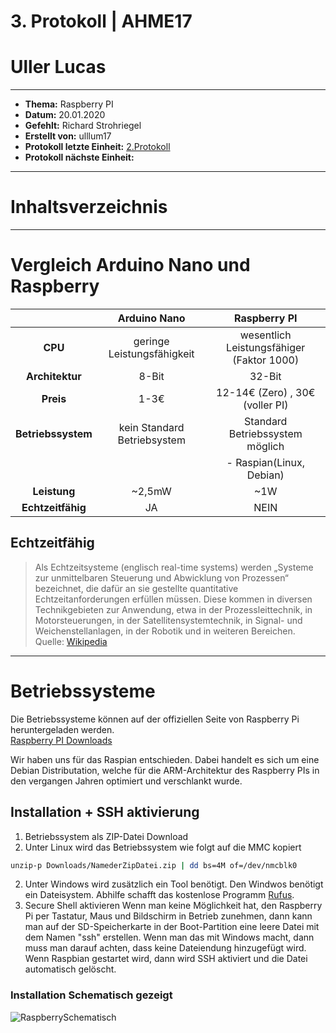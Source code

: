 # 3. Protokoll | AHME17
# Uller Lucas
--------------------------------------------------------------------------
* **Thema:** Raspberry PI
* **Datum:** 20.01.2020
* **Gefehlt:** Richard Strohriegel
* **Erstellt von:** ulllum17
* **Protokoll letzte Einheit:** [2.Protokoll](https://github.com/HTLMechatronics/m17-3ahme-la1-sx/blob/ulllum17/ulllum17/protokolle/protokoll_2019-10-14_ulllum17.md) 
* **Protokoll nächste Einheit:**
--------------------------------------------------------------------------
# Inhaltsverzeichnis

--------------------------------------------------------------------------

# Vergleich Arduino Nano und Raspberry

|     | **Arduino Nano** | **Raspberry PI** | 
|:-----:|:--------------:|:--------------:|
| **CPU** |geringe Leistungsfähigkeit| wesentlich Leistungsfähiger (Faktor 1000)|
|**Architektur**|8-Bit|32-Bit|
|**Preis**| 1-3€                     |  12-14€ (Zero) , 30€ (voller PI)|
|**Betriebssystem**| kein Standard Betriebsystem| Standard Betriebssystem möglich|
| | |- Raspian(Linux, Debian)|
|**Leistung**|~2,5mW|~1W|
|**Echtzeitfähig**|JA|NEIN|

## Echtzeitfähig 
>Als Echtzeitsysteme (englisch real-time systems) werden „Systeme zur unmittelbaren Steuerung und Abwicklung von Prozessen“ bezeichnet, die dafür an sie gestellte quantitative Echtzeitanforderungen erfüllen müssen. Diese kommen in diversen Technikgebieten zur Anwendung, etwa in der Prozessleittechnik, in Motorsteuerungen, in der Satellitensystemtechnik, in Signal- und Weichenstellanlagen, in der Robotik und in weiteren Bereichen.   
Quelle: [Wikipedia](https://de.wikipedia.org/wiki/Echtzeitsystem)

--------------------------------------------------------------------------
# Betriebssysteme

Die Betriebssysteme können auf der offiziellen Seite von Raspberry Pi heruntergeladen werden.   
[Raspberry PI Downloads](https://raspberrypi.org/downloads)

Wir haben uns für das Raspian entschieden. Dabei handelt es sich um eine Debian Distributation, welche für die ARM-Architektur des Raspberry PIs in den vergangen Jahren optimiert und verschlankt wurde.

## Installation + SSH aktivierung

1. Betriebssystem als ZIP-Datei Download
1. Unter Linux wird das Betriebssystem wie folgt auf die MMC kopiert

````bash
unzip-p Downloads/NamederZipDatei.zip | dd bs=4M of=/dev/nmcblk0
````
2. Unter Windows wird zusätzlich ein Tool benötigt. Den Windwos benötigt ein Dateisystem. Abhilfe schafft das kostenlose Programm [Rufus](https://rufus.ie/).
1. Secure Shell aktivieren
Wenn man keine Möglichkeit hat, den Raspberry Pi per Tastatur, Maus und Bildschirm in Betrieb zunehmen, dann kann man auf der SD-Speicherkarte in der Boot-Partition eine leere Datei mit dem Namen "ssh" erstellen. Wenn man das mit Windows macht, dann muss man darauf achten, dass keine Dateiendung hinzugefügt wird.
Wenn Raspbian gestartet wird, dann wird SSH aktiviert und die Datei automatisch gelöscht.

### Installation Schematisch gezeigt

![RaspberrySchematisch](https://user-images.githubusercontent.com/55395678/73013794-4753cc00-3e19-11ea-9a84-21c90a1883c3.png)
